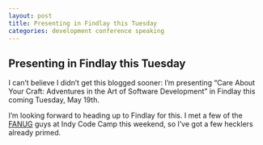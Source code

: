```yaml
---
layout: post
title: Presenting in Findlay this Tuesday
categories: development conference speaking
---
```

## Presenting in Findlay this Tuesday

I can’t believe I didn’t get this blogged sooner: I’m presenting “Care About Your Craft: Adventures in the Art of Software Development” in Findlay this coming Tuesday, May 19th.

I’m looking forward to heading up to Findlay for this. I met a few of the [FANUG](http://fanug.org/default.aspx) guys at Indy Code Camp this weekend, so I’ve got a few hecklers already primed.
